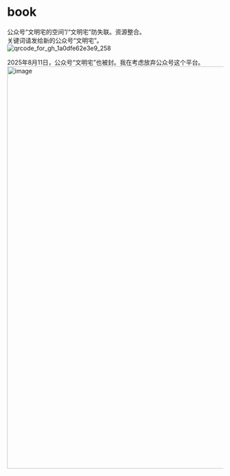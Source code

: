 # book
公众号“文明宅的空间”/“文明宅”防失联。资源整合。\
关键词请发给新的公众号“文明宅”。\
![qrcode_for_gh_1a0dfe62e3e9_258](https://github.com/user-attachments/assets/62261e45-3022-45fc-a2ce-b1d01e69fd96)

2025年8月11日，公众号“文明宅”也被封。我在考虑放弃公众号这个平台。
<img width="1266" height="937" alt="image" src="https://github.com/user-attachments/assets/70afff27-7051-4344-b8dd-747df76c1322" />

